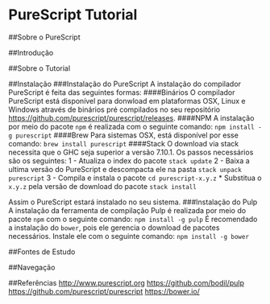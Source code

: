 # PureScript Tutorial
##Sobre o PureScript

##Introdução

##Sobre o Tutorial

##Instalação
###Instalação do PureScript
A instalação do compilador PureScript é feita das seguintes formas:
####Binários
O compilador PureScript está disponível para donwload em plataformas OSX, Linux e Windows através de binários pré compilados no seu repositório https://github.com/purescript/purescript/releases.
####NPM
A instalação por meio do pacote `npm` é realizada com o seguinte comando:
    `npm install -g purescript`
####Brew
Para sistemas OSX, está disponível por esse comando:
    `brew install purescript`
####Stack
O download via stack necessita que o GHC seja superior a versão 7.10.1. Os passos necessários são os seguintes:
    1 - Atualiza o index do pacote
        `stack update`
    2 - Baixa a ultima versão do PureScript e descompacta ele na pasta
        `stack unpack purescript`
    3 - Compila e instala o pacote
        `cd purescript-x.y.z` * Substitua o `x.y.z` pela versão de download do pacote
        `stack install`

Assim o PureScript estará instalado no seu sistema.
###Instalação do Pulp
A instalação da ferramenta de compilação Pulp é realizada por meio do pacote `npm` com o seguinte comando:
    `npm install -g pulp`
É recomendado a instalação do `bower`, pois ele gerencia o download de pacotes necessários. Instale ele com o seguinte comando:
    `npm install -g bower`

##Fontes de Estudo


##Navegação


##Referências
http://www.purescript.org
https://github.com/bodil/pulp
https://github.com/purescript/purescript
https://bower.io/